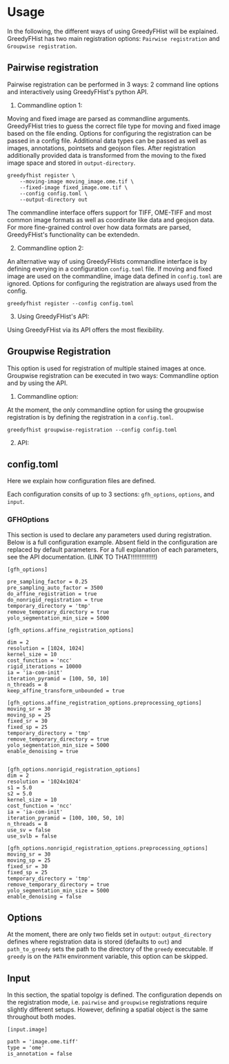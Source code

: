 # Usage

In the following, the different ways of using GreedyFHist will be explained. GreedyFHist has two main registration options: `Pairwise registration` and `Groupwise registration`.

## Pairwise registration

Pairwise registration can be performed in 3 ways: 2 command line options and interactively using GreedyFHist's python API.

1. Commandline option 1:

Moving and fixed image are parsed as commandline arguments. GreedyFHist tries to guess the correct file type for moving and fixed image based on the file ending. Options for configuring the registration can be passed in a config file. Additional data types can be passed as well as images, annotations, pointsets and geojson files. After registration additionally provided data is transformed from the moving to the fixed image space and stored in `output-directory`. 


```
greedyfhist register \
    --moving-image moving_image.ome.tif \
    --fixed-image fixed_image.ome.tif \
    --config config.toml \
    --output-directory out
```

The commandline interface offers support for TIFF, OME-TIFF and most common image formats as well as coordinate like data and geojson data. For more fine-grained control over how data formats are parsed, GreedyFHist's functionality can be extendedn.


2. Commandline option 2:

An alternative way of using GreedyFHists commandline interface is by defining everying in a configuration `config.toml` file. If moving and fixed image are used on the commandline, image data defined in `config.toml` are ignored. 
Options for configuring the registration are always used from the config.

```
greedyfhist register --config config.toml
```

3. Using GreedyFHist's API:

Using GreedyFHist via its API offers the most flexibility. 


## Groupwise Registration

This option is used for registration of multiple stained images at once. Groupwise registration can be executed in two ways: Commandline option and by using the API. 

1. Commandline option:

At the moment, the only commandline option for using the groupwise registration is by defining the registration in a `config.toml`. 

```
greedyfhist groupwise-registration --config config.toml
```


2. API:


## config.toml

Here we explain how configuration files are defined.

Each configuration consits of up to 3 sections: `gfh_options`, `options`, and `input`.

### GFHOptions

This section is used to declare any parameters used during registration. Below is a full configuration example. Absent field in the configuration are replaced by default parameters. For a full explanation of each parameters, see the API documentation. (LINK TO THAT!!!!!!!!!!!!!!)

```
[gfh_options]

pre_sampling_factor = 0.25
pre_sampling_auto_factor = 3500
do_affine_registration = true
do_nonrigid_registration = true
temporary_directory = 'tmp'
remove_temporary_directory = true
yolo_segmentation_min_size = 5000

[gfh_options.affine_registration_options]

dim = 2
resolution = [1024, 1024]
kernel_size = 10
cost_function = 'ncc'
rigid_iterations = 10000
ia = 'ia-com-init'
iteration_pyramid = [100, 50, 10]
n_threads = 8
keep_affine_transform_unbounded = true

[gfh_options.affine_registration_options.preprocessing_options]
moving_sr = 30
moving_sp = 25
fixed_sr = 30
fixed_sp = 25
temporary_directory = 'tmp'
remove_temporary_directory = true
yolo_segmentation_min_size = 5000
enable_denoising = true


[gfh_options.nonrigid_registration_options]
dim = 2
resolution = '1024x1024'
s1 = 5.0
s2 = 5.0
kernel_size = 10
cost_function = 'ncc'
ia = 'ia-com-init'
iteration_pyramid = [100, 100, 50, 10]
n_threads = 8
use_sv = false
use_svlb = false

[gfh_options.nonrigid_registration_options.preprocessing_options]
moving_sr = 30
moving_sp = 25
fixed_sr = 30
fixed_sp = 25
temporary_directory = 'tmp'
remove_temporary_directory = true
yolo_segmentation_min_size = 5000
enable_denoising = false
```


## Options

At the moment, there are only two fields set in `output`: `output_directory` defines where registration data is stored (defaults to `out`) and `path_to_greedy` sets the path to the directory of the `greedy` executable. If `greedy` is on the `PATH` environment variable, this option can be skipped.


## Input

In this section, the spatial topolgy is defined. The configuration depends on the registration mode, i.e. `pairwise` and `groupwise` registrations require slightly different setups. However, defining a spatial object is the same throughout both modes.


```
[input.image]

path = 'image.ome.tiff'
type = 'ome'
is_annotation = false
```
